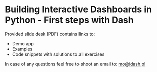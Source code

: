 # Building Interactive Dashboards in Python - First steps with Dash

Provided slide desk (PDF) contains links to:
- Demo app
- Examples
- Code snippets with solutions to all exercises

In case of any questions feel free to shoot an email to: mo@idash.pl